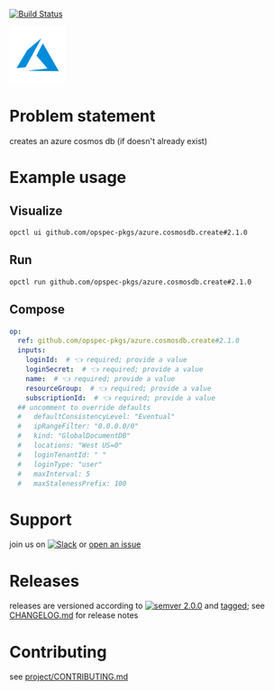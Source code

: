 [![Build Status](https://github.com/opspec-pkgs/azure.cosmosdb.create/workflows/build/badge.svg?branch=main)](https://github.com/opspec-pkgs/azure.cosmosdb.create/actions?query=workflow%3Abuild+branch%3Amain)

<img src="icon.svg" alt="icon" height="100px">

# Problem statement

creates an azure cosmos db (if doesn't already exist)

# Example usage

## Visualize

```shell
opctl ui github.com/opspec-pkgs/azure.cosmosdb.create#2.1.0
```

## Run

```
opctl run github.com/opspec-pkgs/azure.cosmosdb.create#2.1.0
```

## Compose

```yaml
op:
  ref: github.com/opspec-pkgs/azure.cosmosdb.create#2.1.0
  inputs:
    loginId:  # 👈 required; provide a value
    loginSecret:  # 👈 required; provide a value
    name:  # 👈 required; provide a value
    resourceGroup:  # 👈 required; provide a value
    subscriptionId:  # 👈 required; provide a value
  ## uncomment to override defaults
  #   defaultConsistencyLevel: "Eventual"
  #   ipRangeFilter: "0.0.0.0/0"
  #   kind: "GlobalDocumentDB"
  #   locations: "West US=0"
  #   loginTenantId: " "
  #   loginType: "user"
  #   maxInterval: 5
  #   maxStalenessPrefix: 100
```

# Support

join us on
[![Slack](https://img.shields.io/badge/slack-opctl-E01563.svg)](https://join.slack.com/t/opctl/shared_invite/zt-51zodvjn-Ul_UXfkhqYLWZPQTvNPp5w)
or
[open an issue](https://github.com/opspec-pkgs/azure.cosmosdb.create/issues)

# Releases

releases are versioned according to
[![semver 2.0.0](https://img.shields.io/badge/semver-2.0.0-brightgreen.svg)](http://semver.org/spec/v2.0.0.html)
and [tagged](https://git-scm.com/book/en/v2/Git-Basics-Tagging); see
[CHANGELOG.md](CHANGELOG.md) for release notes

# Contributing

see
[project/CONTRIBUTING.md](https://github.com/opspec-pkgs/project/blob/main/CONTRIBUTING.md)
